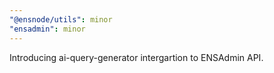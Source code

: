 ```yaml
---
"@ensnode/utils": minor
"ensadmin": minor
---
```


Introducing ai-query-generator intergartion to ENSAdmin API.
